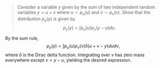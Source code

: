 > Consider a variable $y$ given by the sum of two independent random variables $y = u + v$ where $u \sim p_u(u)$ and $v\sim p_v(v)$. Show that the distribution $p_y(y)$ is given by
> $$ p_y(y)=\int p_u(u) p_v(y - u) du. $$

By the sum rule,
$$
p_y(y)=\int p_u(u) p_v(v) \delta(u + v - y) du dv,
$$
where $\delta$ is the Dirac delta function. Integrating over $v$ has zero mass everywhere except $v=y-u$, yielding the desired expression.
